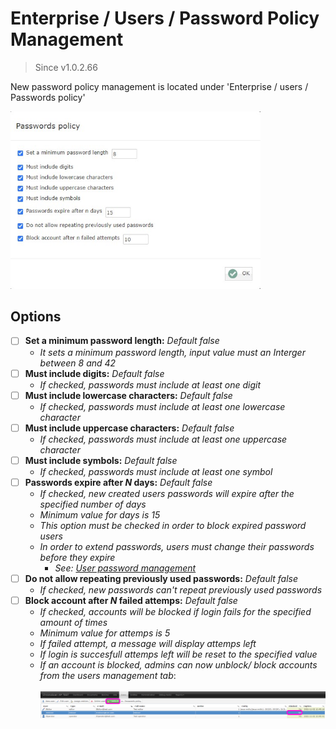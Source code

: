 # Enterprise / Users / Password Policy Management

> Since v1.0.2.66

New password policy management is located under 'Enterprise / users / Passwords policy'

<img src="./_images_/passpolicy/dialog1.jpg" class="bordered" width="400" height="auto" alt="Password policiy dialog">  

## Options

- [ ] __Set a minimum password length:__ _Default false_  
    - _It sets a minimum password length, input value must an Interger between 8 and 42_
- [ ] __Must include digits:__ _Default false_
    - _If checked, passwords must include at least one digit_
- [ ] __Must include lowercase characters:__ _Default false_
    - _If checked, passwords must include at least one lowercase character_
- [ ] __Must include uppercase characters:__ _Default false_
    - _If checked, passwords must include at least one uppercase character_
- [ ] __Must include symbols:__ _Default false_
    - _If checked, passwords must include at least one symbol_
- [ ] __Passwords expire after _N_ days:__ _Default false_
    - _If checked, new created users passwords will expire after the specified number of days_
    - _Minimum value for days is 15_
    - _This option must be checked in order to block expired password users_
    - _In order to extend passwords, users must change their passwords before they expire_
        - _See: [User password management](./enterprise/users/user-password-man/index)_
- [ ] __Do not allow repeating previously used passwords:__ _Default false_
    - _If checked, new passwords can't repeat previously used passwords_
- [ ] __Block account after _N_ failed attemps:__ _Default false_
    - _If checked, accounts will be blocked if login fails for the specified amount of times_
    - _Minimum value for attemps is 5_
    - _If failed attempt, a message will display attemps left_
    - _If login is succesfull attemps left will be reset to the specified value_
    - _If an account is blocked, admins can now unblock/ block accounts from the users management tab_:  
        <br />
        <img src="./_images_/passpolicy/blck_unblck.png" class="bordered" width="800" height="auto" alt="Block unblock users">  

